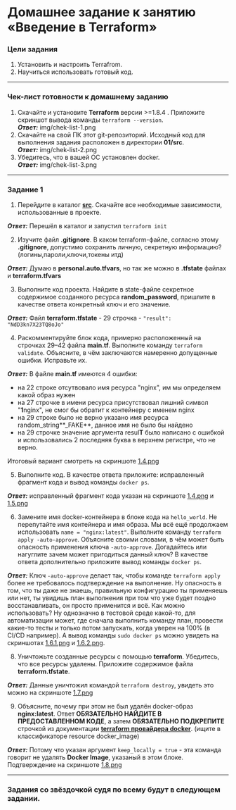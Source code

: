 # Домашнее задание к занятию «Введение в Terraform»

### Цели задания

1. Установить и настроить Terrafrom.
2. Научиться использовать готовый код.

------

### Чек-лист готовности к домашнему заданию

1. Скачайте и установите **Terraform** версии >=1.8.4 . Приложите скриншот вывода команды ```terraform --version```.\
***Ответ:*** img/chek-list-1.png
2. Скачайте на свой ПК этот git-репозиторий. Исходный код для выполнения задания расположен в директории **01/src**.\
***Ответ:*** img/chek-list-2.png
3. Убедитесь, что в вашей ОС установлен docker.\
***Ответ:*** img/chek-list-3.png

------

### Задание 1

1. Перейдите в каталог [**src**](https://github.com/netology-code/ter-homeworks/tree/main/01/src). Скачайте все необходимые зависимости, использованные в проекте.

***Ответ:*** Перешёл в каталог и запустил ```terraform init```

2. Изучите файл **.gitignore**. В каком terraform-файле, согласно этому **.gitignore**, допустимо сохранить личную, секретную информацию?(логины,пароли,ключи,токены итд)

***Ответ:*** Думаю в **personal.auto.tfvars**, но так же можно в **.tfstate** файлах и **terraform.tfvars**

3. Выполните код проекта. Найдите  в state-файле секретное содержимое созданного ресурса **random_password**, пришлите в качестве ответа конкретный ключ и его значение.

***Ответ:*** Файл **terraform.tfstate** - 29 строчка - ```"result": "NdD3kn7X23TQ8oJo"```

4. Раскомментируйте блок кода, примерно расположенный на строчках 29–42 файла **main.tf**.
Выполните команду ```terraform validate```. Объясните, в чём заключаются намеренно допущенные ошибки. Исправьте их.

***Ответ:*** В файле **main.tf** имеются 4 ошибки:
- на 22 строке отсутвовало имя ресурса "nginx", им мы определяем какой образ нужен
- на 27 строчке в имени ресурса присутствовал лишний символ "**1**nginx", не смог бы обратит к контейнеру с именем nginx
- на 29 строке было не верно указано имя ресурса random_string**_FAKE**, данное имя не было бы найдено
- на 29 строчке значение аргумента resul**T** было написано с ошибкой и использовались 2 последняя буква в верхнем регистре, что не верно.

Итоговый вариант смотреть на скриншоте [1.4.png](https://github.com/Liberaty/ter_hw_1/blob/master/img/1.4.png)

5. Выполните код. В качестве ответа приложите: исправленный фрагмент кода и вывод команды ```docker ps```.

***Ответ:*** исправленный фрагмент кода указан на скриншоте [1.4.png](https://github.com/Liberaty/ter_hw_1/blob/master/img/1.4.png) и [1.5.png](https://github.com/Liberaty/ter_hw_1/blob/master/img/1.5.png)

6. Замените имя docker-контейнера в блоке кода на ```hello_world```. Не перепутайте имя контейнера и имя образа. Мы всё ещё продолжаем использовать ```name = "nginx:latest"```. Выполните команду ```terraform apply -auto-approve```.
Объясните своими словами, в чём может быть опасность применения ключа  ```-auto-approve```. Догадайтесь или нагуглите зачем может пригодиться данный ключ? В качестве ответа дополнительно приложите вывод команды ```docker ps```.

***Ответ:*** Ключ ```-auto-approve``` делает так, чтобы команде ```terraform apply``` более не требовалось подтверждение на выполнение. Ну опасность в том, что ты даже не знаешь, правильную конфигурацию ты применяешь или нет, ты увидишь план выполнения при том что уже будет поздно восстанавливать, он просто применится и всё. Как можно использовать? Ну однозначно в тестовой среде какой-то, для автоматизации может, где сначала выполнить команду план, провести какие-то тесты и только потом запускать, когда уверен на 100% (в CI/CD например). А вывод команды ```sudo docker ps``` можно увидеть на скриншотах [1.6.1.png](https://github.com/Liberaty/ter_hw_1/blob/master/img/1.6.1.png) и [1.6.2.png](https://github.com/Liberaty/ter_hw_1/blob/master/img/1.6.2.png).

8. Уничтожьте созданные ресурсы с помощью **terraform**. Убедитесь, что все ресурсы удалены. Приложите содержимое файла **terraform.tfstate**.

***Ответ:*** Данные уничтожил командой ```terraform destroy```, увидеть это можно на скриншоте [1.7.png](https://github.com/Liberaty/ter_hw_1/blob/master/img/1.7.png)

9. Объясните, почему при этом не был удалён docker-образ **nginx:latest**. Ответ **ОБЯЗАТЕЛЬНО НАЙДИТЕ В ПРЕДОСТАВЛЕННОМ КОДЕ**, а затем **ОБЯЗАТЕЛЬНО ПОДКРЕПИТЕ** строчкой из документации [**terraform провайдера docker**](https://docs.comcloud.xyz/providers/kreuzwerker/docker/latest/docs).  (ищите в классификаторе resource docker_image)

***Ответ:*** Потому что указан аргумент ```keep_locally = true``` - эта команда говорит не удалять **Docker Image**, указаный в этом блоке. Подтверждение на скриншоте [1.8.png](https://github.com/Liberaty/ter_hw_1/blob/master/img/1.8.png)

------

### Задания со звёздочкой судя по всему будут в следующем задании.